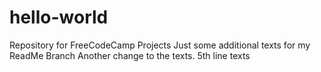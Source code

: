 # hello-world
Repository for FreeCodeCamp Projects
Just some additional texts for my ReadMe Branch
Another change to the texts.
5th line texts
